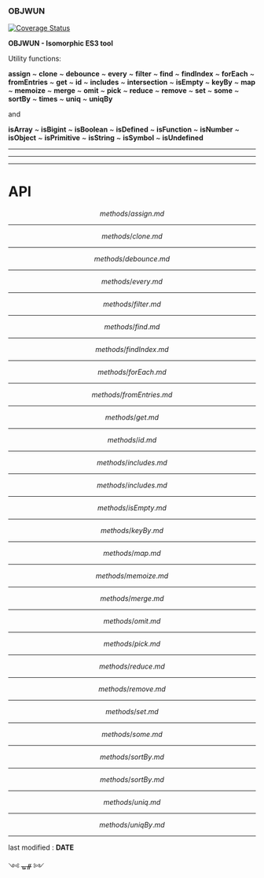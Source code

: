 ### OBJWUN

[![Coverage Status](https://coveralls.io/repos/github/fedeghe/objwun/badge.svg?branch=master)](https://coveralls.io/github/fedeghe/objwun?branch=master)



**OBJWUN - Isomorphic ES3 tool**

Utility functions:   

**assign** ~ **clone** ~ **debounce** ~ **every** ~ **filter** ~ **find** ~ **findIndex** ~ **forEach** ~ **fromEntries** ~ **get** ~ **id** ~ **includes** ~ **intersection** ~ **isEmpty** ~ **keyBy** ~ **map** ~ **memoize** ~ **merge** ~ **omit** ~ **pick** ~ **reduce** ~ **remove** ~ **set** ~ **some** ~ **sortBy** ~ **times** ~ **uniq** ~ **uniqBy**

 and  

**isArray** ~ **isBigint** ~ **isBoolean** ~ **isDefined** ~ **isFunction** ~ **isNumber** ~ **isObject** ~ **isPrimitive** ~ **isString** ~ **isSymbol** ~ **isUndefined**  

---
---
---

# API

$$methods/assign.md$$

---

$$methods/clone.md$$

---

$$methods/debounce.md$$

---

$$methods/every.md$$

---

$$methods/filter.md$$

---

$$methods/find.md$$

---

$$methods/findIndex.md$$

---

$$methods/forEach.md$$

---

$$methods/fromEntries.md$$

---

$$methods/get.md$$

---

$$methods/id.md$$

---

$$methods/includes.md$$

---

$$methods/includes.md$$

---

$$methods/isEmpty.md$$

---

$$methods/keyBy.md$$

---

$$methods/map.md$$

---

$$methods/memoize.md$$

---

$$methods/merge.md$$

---

$$methods/omit.md$$

---

$$methods/pick.md$$

---

$$methods/reduce.md$$

---

$$methods/remove.md$$

---

$$methods/set.md$$

---

$$methods/some.md$$

---

$$methods/sortBy.md$$

---

$$methods/sortBy.md$$

---

$$methods/uniq.md$$

---

$$methods/uniqBy.md$$

---

last modified : __DATE__

༺ ᚗᚌ ༻ 
